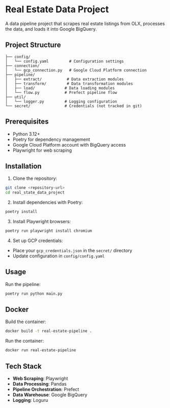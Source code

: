 # Real Estate Data Project

A data pipeline project that scrapes real estate listings from OLX, processes the data, and loads it into Google BigQuery.

## Project Structure

```
├── config/
│   └── config.yaml         # Configuration settings
├── connection/
│   └── gcp_connection.py   # Google Cloud Platform connection
├── pipeline/
│   ├── extract/           # Data extraction modules
│   ├── transform/         # Data transformation modules
│   ├── load/             # Data loading modules
│   └── flow.py           # Prefect pipeline flow
├── util/
│   └── logger.py         # Logging configuration
└── secret/               # Credentials (not tracked in git)
```

## Prerequisites

- Python 3.12+
- Poetry for dependency management
- Google Cloud Platform account with BigQuery access
- Playwright for web scraping

## Installation

1. Clone the repository:
```bash
git clone <repository-url>
cd real_state_data_project
```

2. Install dependencies with Poetry:
```bash
poetry install
```

3. Install Playwright browsers:
```bash
poetry run playwright install chromium
```

4. Set up GCP credentials:
- Place your `gcp_credentials.json` in the `secret/` directory
- Update configuration in `config/config.yaml`

## Usage

Run the pipeline:
```bash
poetry run python main.py
```

## Docker

Build the container:
```bash
docker build -t real-estate-pipeline .
```

Run the container:
```bash
docker run real-estate-pipeline
```

## Tech Stack

- **Web Scraping**: Playwright
- **Data Processing**: Pandas
- **Pipeline Orchestration**: Prefect
- **Data Warehouse**: Google BigQuery
- **Logging**: Loguru